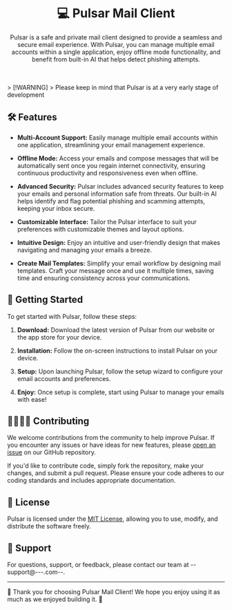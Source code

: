 <h1 style="text-align: center;">💻 Pulsar Mail Client</h1>
<p style="text-align: center;">Pulsar is a safe and private mail client designed to provide a seamless and secure email experience. With Pulsar, you can manage multiple email accounts within a single application, enjoy offline mode functionality, and benefit from built-in AI that helps detect phishing attempts.</p>
<br>
<br>
> [!WARNING]
> Please keep in mind that Pulsar is at a very early stage of development

## 🛠️ Features

- **Multi-Account Support:** Easily manage multiple email accounts within one application, streamlining your email management experience.

- **Offline Mode:** Access your emails and compose messages that will be automatically sent once you regain internet connectivity, ensuring continuous productivity and responsiveness even when offline.

- **Advanced Security:** Pulsar includes advanced security features to keep your emails and personal information safe from threats. Our built-in AI helps identify and flag potential phishing and scamming attempts, keeping your inbox secure.

- **Customizable Interface:** Tailor the Pulsar interface to suit your preferences with customizable themes and layout options.

- **Intuitive Design:** Enjoy an intuitive and user-friendly design that makes navigating and managing your emails a breeze.

- **Create Mail Templates:** Simplify your email workflow by designing mail templates. Craft your message once and use it multiple times, saving time and ensuring consistency across your communications.

## 🔄️ Getting Started

To get started with Pulsar, follow these steps:

1. **Download:** Download the latest version of Pulsar from our website or the app store for your device.

2. **Installation:** Follow the on-screen instructions to install Pulsar on your device.

3. **Setup:** Upon launching Pulsar, follow the setup wizard to configure your email accounts and preferences.

4. **Enjoy:** Once setup is complete, start using Pulsar to manage your emails with ease!

## 👨‍👩‍👦‍🧒 Contributing

We welcome contributions from the community to help improve Pulsar. If you encounter any issues or have ideas for new features, please [open an issue](https://github.com/your-username/Pulsar/issues) on our GitHub repository.

If you'd like to contribute code, simply fork the repository, make your changes, and submit a pull request. Please ensure your code adheres to our coding standards and includes appropriate documentation.

## 📰 License

Pulsar is licensed under the [MIT License](LICENSE), allowing you to use, modify, and distribute the software freely.

## 📡 Support

For questions, support, or feedback, please contact our team at --support@---.com--.

---

🚀 Thank you for choosing Pulsar Mail Client! We hope you enjoy using it as much as we enjoyed building it. 💌
